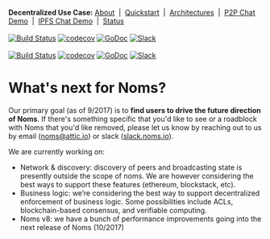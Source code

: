 **Decentralized Use Case:** [About](about.md)&nbsp; | &nbsp;[Quickstart](quickstart.md)&nbsp; | &nbsp;[Architectures](architectures.md)&nbsp; | &nbsp;[P2P Chat Demo](demo-p2p-chat.md)&nbsp; | &nbsp;[IPFS Chat Demo](demo-ipfs-chat.md)&nbsp; | &nbsp;[Status](status.md)
<br><br>
[![Build Status](http://jenkins3.noms.io/buildStatus/icon?job=NomsMasterBuilder)](http://jenkins3.noms.io/job/NomsMasterBuilder/)
[![codecov](https://codecov.io/gh/attic-labs/noms/branch/master/graph/badge.svg)](https://codecov.io/gh/attic-labs/noms)
[![GoDoc](https://godoc.org/github.com/attic-labs/noms?status.svg)](https://godoc.org/github.com/attic-labs/noms)
[![Slack](http://slack.noms.io/badge.svg)](http://slack.noms.io)
<br><br>
[![Build Status](http://jenkins3.noms.io/buildStatus/icon?job=NomsMasterBuilder)](http://jenkins3.noms.io/job/NomsMasterBuilder/)
[![codecov](https://codecov.io/gh/attic-labs/noms/branch/master/graph/badge.svg)](https://codecov.io/gh/attic-labs/noms)
[![GoDoc](https://godoc.org/github.com/attic-labs/noms?status.svg)](https://godoc.org/github.com/attic-labs/noms)
[![Slack](http://slack.noms.io/badge.svg)](http://slack.noms.io)

# What's next for Noms?

Our primary goal (as of 9/2017) is to **find users to drive the future
direction of Noms**. If there's something specific that you'd like to
see or a roadblock with Noms that you'd like removed, please let us know by
reaching out to us by email ([noms@attic.io](mailto:noms@attic.io)) or 
slack ([slack.noms.io](http://slack.noms.io)).

We are currently working on:

* Network & discovery: discovery of peers and broadcasting state is
  presently outside the scope of noms. We are however considering the
  best ways to support these features (ethereum, blockstack, etc).
* Business logic: we’re considering the best way to support
  decentralized enforcement of business logic. Some possibilities
  include ACLs, blockchain-based consensus, and verifiable computing.
* Noms v8: we have a bunch of performance improvements going into the
  next release of Noms (10/2017)

